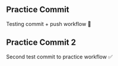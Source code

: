 ## Practice Commit
Testing commit + push workflow 🚀
## Practice Commit 2
Second test commit to practice workflow ✅
